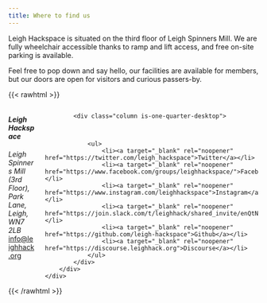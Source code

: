 ```yaml
---
title: Where to find us
---
```


Leigh Hackspace is situated on the third floor of Leigh Spinners Mill. We are fully wheelchair accessible thanks to ramp and lift access, and free on-site parking is available.

Feel free to pop down and say hello, our facilities are available for members, but our doors are open for visitors and curious passers-by.



{{< rawhtml >}}
<section class="section pt-2">
	<div class="container">
        <div class="columns is-centered">
            <div class="column is-half-desktop">
                <address class="">
                <h4 class="has-text-weight-bold">Leigh Hackspace</h4>
                Leigh Spinners Mill (3rd Floor),<br>
                Park Lane,<br>
                Leigh,<br>
                WN7 2LB
                </address>
                <a class="is-inline-block is-spaced mt-4" href="mailto:info@leighhack.org">info@leighhack.org</a>
            </div>

            <div class="column is-one-quarter-desktop">



                <ul>
                    <li><a target="_blank" rel="noopener" href="https://twitter.com/leigh_hackspace">Twitter</a></li>
                    <li><a target="_blank" rel="noopener" href="https://www.facebook.com/groups/leighhackspace/">Facebook</a></li>
                    <li><a target="_blank" rel="noopener" href="https://www.instagram.com/leighhackspace">Instagram</a></li>
                    <li><a target="_blank" rel="noopener" href="https://join.slack.com/t/leighhack/shared_invite/enQtNDYzMjEyMDMxNDExLTE1MWY5N2IwMzdhMzQ0ZWFiNDkyNzJmMGM1ZmFkODcwMGM5ODFmYmI4MjhmM2JiMWEyY2E3NTRjMTQzMzljZWU">Slack</a></li>
                    <li><a target="_blank" rel="noopener" href="https://github.com/leigh-hackspace">Github</a></li>
                    <li><a target="_blank" rel="noopener" href="https://discourse.leighhack.org">Discourse</a></li>
                </ul>
            </div>
        </div>
	</div>
</section>
{{< /rawhtml >}}